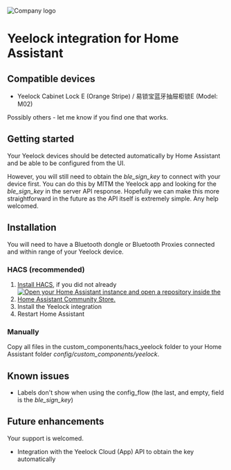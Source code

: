 ![Company logo](https://www.yeeloc.com/wp-content/themes/yisuobao/assets/image/banner.svg)

# Yeelock integration for Home Assistant
## Compatible devices

* Yeelock Cabinet Lock E (Orange Stripe) / 易锁宝蓝牙抽屉柜锁E (Model: M02)

Possibly others - let me know if you find one that works.

## Getting started
Your Yeelock devices should be detected automatically by Home Assistant and be able to be configured from the UI.

However, you will still need to obtain the *ble_sign_key* to connect with your device first. You can do this by MITM the Yeelock app and looking for the *ble_sign_key* in the server API response. Hopefully we can make this more straightforward in the future as the API itself is extremely simple. Any help welcomed.

## Installation
You will need to have a Bluetooth dongle or Bluetooth Proxies connected and within range of your Yeelock device.

### HACS (recommended)
1. [Install HACS](https://hacs.xyz/docs/setup/download), if you did not already
2. [![Open your Home Assistant instance and open a repository inside the Home Assistant Community Store.](https://my.home-assistant.io/badges/hacs_repository.svg)](https://my.home-assistant.io/redirect/hacs_repository/?owner=codyc1515&repository=hacs_yeelock&category=integration)
3. Install the Yeelock integration
4. Restart Home Assistant

### Manually
Copy all files in the custom_components/hacs_yeelock folder to your Home Assistant folder *config/custom_components/yeelock*.

## Known issues

* Labels don't show when using the config_flow (the last, and empty, field is the *ble_sign_key*)

## Future enhancements
Your support is welcomed.

* Integration with the Yeelock Cloud (App) API to obtain the key automatically

